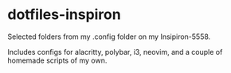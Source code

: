 # dotfiles-inspiron
Selected folders from my .config folder on my Insipiron-5558.

Includes configs for alacritty, polybar, i3, neovim, and a couple of homemade scripts of my own.
